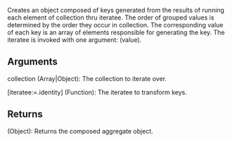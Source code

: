 Creates an object composed of keys generated from the results of running each element of collection thru iteratee. The order of grouped values is determined by the order they occur in collection. The corresponding value of each key is an array of elements responsible for generating the key. The iteratee is invoked with one argument: (value).


<!-- Aliases
_.each -->


## Arguments
collection (Array|Object): The collection to iterate over.

[iteratee:=.identity] (Function): The iteratee to transform keys.


## Returns
(Object): Returns the composed aggregate object.
